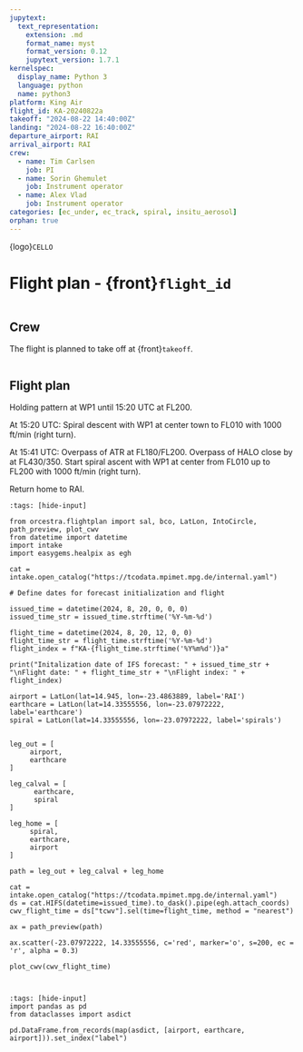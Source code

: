 ```yaml
---
jupytext:
  text_representation:
    extension: .md
    format_name: myst
    format_version: 0.12
    jupytext_version: 1.7.1
kernelspec:
  display_name: Python 3
  language: python
  name: python3
platform: King Air
flight_id: KA-20240822a
takeoff: "2024-08-22 14:40:00Z"
landing: "2024-08-22 16:40:00Z"
departure_airport: RAI
arrival_airport: RAI
crew:
  - name: Tim Carlsen
    job: PI
  - name: Sorin Ghemulet
    job: Instrument operator
  - name: Alex Vlad
    job: Instrument operator
categories: [ec_under, ec_track, spiral, insitu_aerosol]
orphan: true
---
```


{logo}`CELLO`

# Flight plan - {front}`flight_id`

```{badges}
```

## Crew

The flight is planned to take off at {front}`takeoff`. 

```{crew}
```

## Flight plan

Holding pattern at WP1 until 15:20 UTC at FL200.

At 15:20 UTC: Spiral descent with WP1 at center town to FL010 with 1000 ft/min (right turn).

At 15:41 UTC: Overpass of ATR at FL180/FL200. Overpass of HALO close by at FL430/350. Start spiral ascent with WP1 at center from FL010 up to FL200 with 1000 ft/min (right turn).

Return home to RAI.

```{code-cell} python3
:tags: [hide-input]

from orcestra.flightplan import sal, bco, LatLon, IntoCircle, path_preview, plot_cwv
from datetime import datetime
import intake
import easygems.healpix as egh

cat = intake.open_catalog("https://tcodata.mpimet.mpg.de/internal.yaml")

# Define dates for forecast initialization and flight

issued_time = datetime(2024, 8, 20, 0, 0, 0)
issued_time_str = issued_time.strftime('%Y-%m-%d')

flight_time = datetime(2024, 8, 20, 12, 0, 0)
flight_time_str = flight_time.strftime('%Y-%m-%d')
flight_index = f"KA-{flight_time.strftime('%Y%m%d')}a"

print("Initalization date of IFS forecast: " + issued_time_str + "\nFlight date: " + flight_time_str + "\nFlight index: " + flight_index)

airport = LatLon(lat=14.945, lon=-23.4863889, label='RAI')
earthcare = LatLon(lat=14.33555556, lon=-23.07972222, label='earthcare')
spiral = LatLon(lat=14.33555556, lon=-23.07972222, label='spirals')


leg_out = [
     airport,
     earthcare
]

leg_calval = [
      earthcare,
      spiral
]

leg_home = [
     spiral,
     earthcare,
     airport
]

path = leg_out + leg_calval + leg_home 

cat = intake.open_catalog("https://tcodata.mpimet.mpg.de/internal.yaml")
ds = cat.HIFS(datetime=issued_time).to_dask().pipe(egh.attach_coords)
cwv_flight_time = ds["tcwv"].sel(time=flight_time, method = "nearest")

ax = path_preview(path)

ax.scatter(-23.07972222, 14.33555556, c='red', marker='o', s=200, ec = 'r', alpha = 0.3)

plot_cwv(cwv_flight_time)



```

```{code-cell} python3
:tags: [hide-input]
import pandas as pd
from dataclasses import asdict

pd.DataFrame.from_records(map(asdict, [airport, earthcare, airport])).set_index("label")
```

